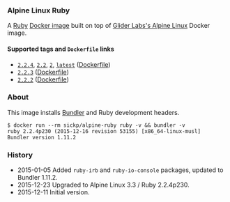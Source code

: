 ### Alpine Linux Ruby

A [Ruby][ruby] [Docker image][alpine_ruby] built on top of [Glider Labs's Alpine Linux][gliderlabs_alpine] Docker image.


#### Supported tags and `Dockerfile` links

* [`2.2.4`][dockerfile_2_2_4], [`2.2`][dockerfile_2_2_4], [`2`][dockerfile_2_2_4], [`latest`][dockerfile_2_2_4] ([Dockerfile][dockerfile_2_2_4])
* [`2.2.3`][dockerfile_2_2_3] ([Dockerfile][dockerfile_2_2_3])
* [`2.2.2`][dockerfile_2_2_2] ([Dockerfile][dockerfile_2_2_2])


### About

This image installs [Bundler][bundler] and Ruby development headers.


```ash
$ docker run --rm sickp/alpine-ruby ruby -v && bundler -v
ruby 2.2.4p230 (2015-12-16 revision 53155) [x86_64-linux-musl]
Bundler version 1.11.2
```

### History

- 2015-01-05 Added `ruby-irb` and `ruby-io-console` packages, updated to Bundler 1.11.2.
- 2015-12-23 Upgraded to Alpine Linux 3.3 / Ruby 2.2.4p230.
- 2015-12-11 Initial version.

[alpine_ruby]:       https://hub.docker.com/r/sickp/alpine-ruby/
[bundler]:           http://bundler.io
[dockerfile_2_2_4]:  https://github.com/sickp/docker-alpine-ruby/tree/master/versions/2.2.4/Dockerfile
[dockerfile_2_2_3]:  https://github.com/sickp/docker-alpine-ruby/tree/master/versions/2.2.3/Dockerfile
[dockerfile_2_2_2]:  https://github.com/sickp/docker-alpine-ruby/tree/master/versions/2.2.2/Dockerfile
[gliderlabs_alpine]: https://hub.docker.com/r/gliderlabs/alpine/
[ruby]:              https://www.ruby-lang.org/
